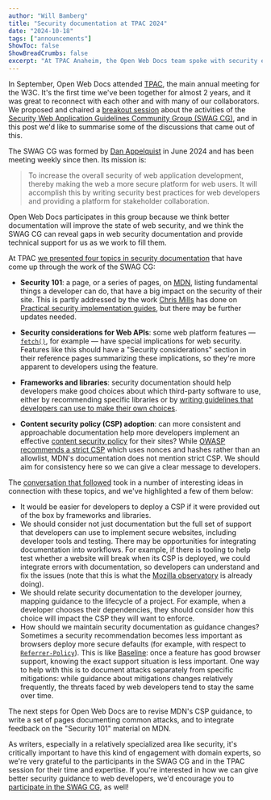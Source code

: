 ```yaml
---
author: "Will Bamberg"
title: "Security documentation at TPAC 2024"
date: "2024-10-18"
tags: ["announcements"]
ShowToc: false
ShowBreadCrumbs: false
excerpt: "At TPAC Anaheim, the Open Web Docs team spoke with security experts about security documentation needs."
---
```


In September, Open Web Docs attended [TPAC](https://www.w3.org/2024/09/TPAC/), the main annual meeting for the W3C. It's the first time we've been together for almost 2 years, and it was great to reconnect with each other and with many of our collaborators. We proposed and chaired a [breakout session](https://github.com/w3c/tpac2024-breakouts/issues/96) about the activities of the [Security Web Application Guidelines Community Group (SWAG CG)](https://www.w3.org/community/swag/), and in this post we'd like to summarise some of the discussions that came out of this.

The SWAG CG was formed by [Dan Appelquist](https://mastodon.social/@torgo) in June 2024 and has been meeting weekly since then. Its mission is:

> To increase the overall security of web application development, thereby making the web a more secure platform for web users. It will accomplish this by writing security best practices for web developers and providing a platform for stakeholder collaboration.

Open Web Docs participates in this group because we think better documentation will improve the state of web security, and we think the SWAG CG can reveal gaps in web security documentation and provide technical support for us as we work to fill them.

At TPAC [we presented four topics in security documentation](https://wbamberg.github.io/web-security-w3c-breakouts-september-2024/Templates/Overview.html) that have come up through the work of the SWAG CG:

- **Security 101**: a page, or a series of pages, on [MDN](https://developer.mozilla.org), listing fundamental things a developer can do, that have a big impact on the security of their site. This is partly addressed by the work [Chris Mills](https://github.com/chrisdavidmills/) has done on [Practical security implementation guides](https://developer.mozilla.org/en-US/docs/Web/Security/Practical_implementation_guides), but there may be further updates needed.

- **Security considerations for Web APIs**: some web platform features — [`fetch()`](https://developer.mozilla.org/en-US/docs/Web/API/Window/fetch), for example — have special implications for web security. Features like this should have a "Security considerations" section in their reference pages summarizing these implications, so they're more apparent to developers using the feature.

- **Frameworks and libraries**: security documentation should help developers make good choices about which third-party software to use, either by recommending specific libraries or by [writing guidelines that developers can use to make their own choices](https://github.com/w3c-cg/swag/issues/1).

- **Content security policy (CSP) adoption**: can more consistent and approachable documentation help more developers implement an effective [content security policy](/en-US/docs/Web/HTTP/CSP) for their sites? While [OWASP recommends a strict CSP](https://cheatsheetseries.owasp.org/cheatsheets/Content_Security_Policy_Cheat_Sheet.html#csp-types-granularallowlist-based-or-strict) which uses nonces and hashes rather than an allowlist, MDN's documentation does not mention strict CSP. We should aim for consistency here so we can give a clear message to developers.

The [conversation that followed](https://www.w3.org/2024/09/25-mdn-security-minutes.html) took in a number of interesting ideas in connection with these topics, and we've highlighted a few of them below:

- It would be easier for developers to deploy a CSP if it were provided out of the box by frameworks and libraries.
- We should consider not just documentation but the full set of support that developers can use to implement secure websites, including developer tools and testing. There may be opportunities for integrating documentation into workflows. For example, if there is tooling to help test whether a website will break when its CSP is deployed, we could integrate errors with documentation, so developers can understand and fix the issues (note that this is what the [Mozilla observatory](https://developer.mozilla.org/en-US/observatory) is already doing).
- We should relate security documentation to the developer journey, mapping guidance to the lifecycle of a project. For example, when a developer chooses their dependencies, they should consider how this choice will impact the CSP they will want to enforce.
- How should we maintain security documentation as guidance changes? Sometimes a security recommendation becomes less important as browsers deploy more secure defaults (for example, with respect to [`Referrer-Policy`](https://developer.mozilla.org/en-US/docs/Web/HTTP/Headers/Referrer-Policy)). This is like [Baseline](https://web.dev/baseline/): once a feature has good browser support, knowing the exact support situation is less important. One way to help with this is to document attacks separately from specific mitigations: while guidance about mitigations changes relatively frequently, the threats faced by web developers tend to stay the same over time.

The next steps for Open Web Docs are to revise MDN's CSP guidance, to write a set of pages documenting common attacks, and to integrate feedback on the "Security 101" material on MDN.

As writers, especially in a relatively specialized area like security, it's critically important to have this kind of engagement with domain experts, so we're very grateful to the participants in the SWAG CG and in the TPAC session for their time and expertise. If you're interested in how we can give better security guidance to web developers, we'd encourage you to [participate in the SWAG CG](https://www.w3.org/community/swag/), as well!

